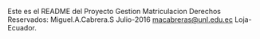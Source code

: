Este es el README del Proyecto Gestion Matriculacion
Derechos Reservados:
            Miguel.A.Cabrera.S
            Julio-2016
            macabreras@unl.edu.ec
            Loja-Ecuador.